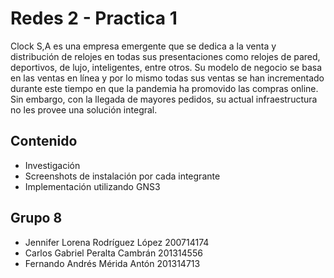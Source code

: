 # Redes 2 - Practica 1

Clock S,A es una empresa emergente que se dedica a la venta y distribución de
relojes en todas sus presentaciones como relojes de pared, deportivos, de lujo,
inteligentes, entre otros. Su modelo de negocio se basa en las ventas en línea y por
lo mismo todas sus ventas se han incrementado durante este tiempo en que la
pandemia ha promovido las compras online. Sin embargo, con la llegada de
mayores pedidos, su actual infraestructura no les provee una solución integral.


## Contenido

* Investigación 
* Screenshots de instalación por cada integrante
* Implementación utilizando GNS3

## Grupo 8
* Jennifer Lorena Rodríguez López		200714174 
* Carlos Gabriel Peralta Cambrán		201314556 
* Fernando Andrés Mérida Antón			201314713 
